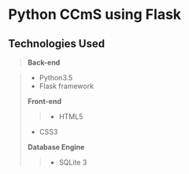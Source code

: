 Python CCmS using Flask
=====================

Technologies Used
-------------

> **Back-end**

> - Python3.5
> - Flask framework
>
> **Front-end**
>> - HTML5
> - CSS3
>
> **Database Engine**
> >- SQLite 3

